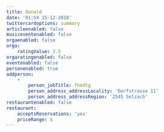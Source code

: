 ```yaml
---
title: Donald
date: '01:54 15-12-2018'
twittercardoptions: summary
articleenabled: false
musiceventenabled: false
orgaenabled: false
orga:
    ratingValue: 2.5
orgaratingenabled: false
eventenabled: false
personenabled: true
addperson:
    -
        person_jobTitle: fhedtg
        person_address_addressLocality: 'Dorfstrasse 11'
        person_address_addressRegion: '2545 Selzach'
restaurantenabled: false
restaurant:
    acceptsReservations: 'yes'
    priceRange: $
---
```


